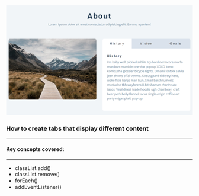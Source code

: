 ![tabs](./tabs.png)

### How to create tabs that display different content

---

#### Key concepts covered:

---

- classList.add()
- classList.remove()
- forEach()
- addEventListener()

